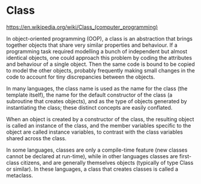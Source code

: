 # Class

https://en.wikipedia.org/wiki/Class_(computer_programming)

In object-oriented programming (OOP), a class is an abstraction that brings together objects that share very similar properties and behaviour. If a programming task required modelling a bunch of independent but almost identical objects, one could approach this problem by coding the attributes and behaviour of a single object. Then the same code is bound to be copied to model the other objects, probably frequently making small changes in the code to account for tiny discrepancies between the objects.

In many languages, the class name is used as the name for the class (the template itself), the name for the default constructor of the class (a subroutine that creates objects), and as the type of objects generated by instantiating the class; these distinct concepts are easily conflated.

When an object is created by a constructor of the class, the resulting object is called an instance of the class, and the member variables specific to the object are called instance variables, to contrast with the class variables shared across the class.

In some languages, classes are only a compile-time feature (new classes cannot be declared at run-time), while in other languages classes are first-class citizens, and are generally themselves objects (typically of type Class or similar). In these languages, a class that creates classes is called a metaclass.

